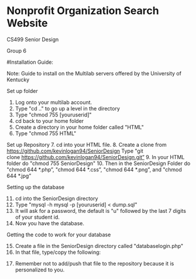 # Nonprofit Organization Search Website
CS499 Senior Design

Group 6

#Installation Guide:

Note: Guide to install on the Multilab servers offered by the University of Kentucky

Set up folder
1.   Log onto your multilab account. 
2.   Type "cd .." to go up a level in the directory
3.   Type "chmod 755 [youruserid]"
4.   cd back to your home folder
5.   Create a directory in your home folder called "HTML"
6.   Type "chmod 755 HTML"

Set up Repository
7. cd into your HTML file.
8. Create a clone from https://github.com/kevinlogan94/SeniorDesign
	Type "git clone https://github.com/kevinlogan94/SeniorDesign.git”
9.   In your HTML folder do "chmod 755 SeniorDesign"
10. Then in the SeniorDesign Folder do "chmod 644 *.php”, "chmod 644 *.css”, "chmod 644 *.png”, and "chmod 644 *.jpg”

Setting up the database

11.    cd into the SeniorDesign directory
12.    Type "mysql -h mysql -p [youruserid] < dump.sql"
13.    It will ask for a password, the default is "u" followed by the last 7 digits of your student id.
14.    Now you have the database.

Getting the code to work for your database

15.    Create a file in the SeniorDesign directory called "databaselogin.php"
16.  In that file, type/copy the following:

<?php
$db_username = "[userid]";
$db_password = "[your mysql password]";
$database = "[userid]";
$server = "mysql";
?>

17.  Remember not to add/push that file to the repository because it is personalized to you.

